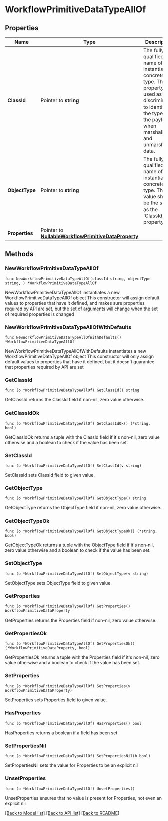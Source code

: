# WorkflowPrimitiveDataTypeAllOf

## Properties

Name | Type | Description | Notes
------------ | ------------- | ------------- | -------------
**ClassId** | Pointer to **string** | The fully-qualified name of the instantiated, concrete type. This property is used as a discriminator to identify the type of the payload when marshaling and unmarshaling data. | [default to "workflow.PrimitiveDataType"]
**ObjectType** | Pointer to **string** | The fully-qualified name of the instantiated, concrete type. The value should be the same as the &#39;ClassId&#39; property. | [default to "workflow.PrimitiveDataType"]
**Properties** | Pointer to [**NullableWorkflowPrimitiveDataProperty**](workflow.PrimitiveDataProperty.md) |  | [optional] 

## Methods

### NewWorkflowPrimitiveDataTypeAllOf

`func NewWorkflowPrimitiveDataTypeAllOf(classId string, objectType string, ) *WorkflowPrimitiveDataTypeAllOf`

NewWorkflowPrimitiveDataTypeAllOf instantiates a new WorkflowPrimitiveDataTypeAllOf object
This constructor will assign default values to properties that have it defined,
and makes sure properties required by API are set, but the set of arguments
will change when the set of required properties is changed

### NewWorkflowPrimitiveDataTypeAllOfWithDefaults

`func NewWorkflowPrimitiveDataTypeAllOfWithDefaults() *WorkflowPrimitiveDataTypeAllOf`

NewWorkflowPrimitiveDataTypeAllOfWithDefaults instantiates a new WorkflowPrimitiveDataTypeAllOf object
This constructor will only assign default values to properties that have it defined,
but it doesn't guarantee that properties required by API are set

### GetClassId

`func (o *WorkflowPrimitiveDataTypeAllOf) GetClassId() string`

GetClassId returns the ClassId field if non-nil, zero value otherwise.

### GetClassIdOk

`func (o *WorkflowPrimitiveDataTypeAllOf) GetClassIdOk() (*string, bool)`

GetClassIdOk returns a tuple with the ClassId field if it's non-nil, zero value otherwise
and a boolean to check if the value has been set.

### SetClassId

`func (o *WorkflowPrimitiveDataTypeAllOf) SetClassId(v string)`

SetClassId sets ClassId field to given value.


### GetObjectType

`func (o *WorkflowPrimitiveDataTypeAllOf) GetObjectType() string`

GetObjectType returns the ObjectType field if non-nil, zero value otherwise.

### GetObjectTypeOk

`func (o *WorkflowPrimitiveDataTypeAllOf) GetObjectTypeOk() (*string, bool)`

GetObjectTypeOk returns a tuple with the ObjectType field if it's non-nil, zero value otherwise
and a boolean to check if the value has been set.

### SetObjectType

`func (o *WorkflowPrimitiveDataTypeAllOf) SetObjectType(v string)`

SetObjectType sets ObjectType field to given value.


### GetProperties

`func (o *WorkflowPrimitiveDataTypeAllOf) GetProperties() WorkflowPrimitiveDataProperty`

GetProperties returns the Properties field if non-nil, zero value otherwise.

### GetPropertiesOk

`func (o *WorkflowPrimitiveDataTypeAllOf) GetPropertiesOk() (*WorkflowPrimitiveDataProperty, bool)`

GetPropertiesOk returns a tuple with the Properties field if it's non-nil, zero value otherwise
and a boolean to check if the value has been set.

### SetProperties

`func (o *WorkflowPrimitiveDataTypeAllOf) SetProperties(v WorkflowPrimitiveDataProperty)`

SetProperties sets Properties field to given value.

### HasProperties

`func (o *WorkflowPrimitiveDataTypeAllOf) HasProperties() bool`

HasProperties returns a boolean if a field has been set.

### SetPropertiesNil

`func (o *WorkflowPrimitiveDataTypeAllOf) SetPropertiesNil(b bool)`

 SetPropertiesNil sets the value for Properties to be an explicit nil

### UnsetProperties
`func (o *WorkflowPrimitiveDataTypeAllOf) UnsetProperties()`

UnsetProperties ensures that no value is present for Properties, not even an explicit nil

[[Back to Model list]](../README.md#documentation-for-models) [[Back to API list]](../README.md#documentation-for-api-endpoints) [[Back to README]](../README.md)


